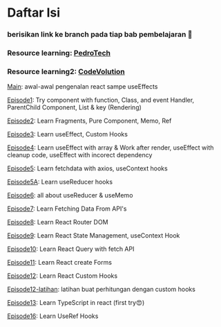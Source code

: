 <h1>Daftar Isi</h1>
<h3>berisikan link ke branch pada tiap bab pembelajaran 🚀</h3>
<h3>Resource learning: <a href="https://youtu.be/f55qeKGgB_M?si=y9hhl8Ld2Et2UOC-">PedroTech</a></h3>
<h3>Resource learning2: <a href="https://www.youtube.com/playlist?list=PLC3y8-rFHvwgg3vaYJgHGnModB54rxOk3">CodeVolution</a></h3>

<p><a href="https://github.com/fachry99/reactjs/tree/main">Main</a>: awal-awal pengenalan react sampe useEffects</p>
<p><a href="https://github.com/fachry99/reactjs/tree/episode1">Episode1</a>: Try component with function, Class, and event Handler, ParentChild Component, List & key (Rendering)</p>
<p><a href="https://github.com/fachry99/reactjs/tree/episode2">Episode2</a>: Learn Fragments, Pure Component, Memo, Ref</p>
<p><a href="https://github.com/fachry99/reactjs/tree/episode3">Episode3</a>: Learn useEffect, Custom Hooks</p>
<p><a href="https://github.com/fachry99/reactjs/tree/episode4">Episode4</a>: Learn useEffect with array & Work after render, useEffect with cleanup code, useEffect with incorect dependency</p>
<p><a href="https://github.com/fachry99/reactjs/tree/episode5">Episode5</a>: Learn fetchdata with axios, useContext hooks</p>
<p><a href="https://github.com/fachry99/reactjs/tree/episode5A">Episode5A</a>: Learn useReducer hooks</p>
<p><a href="https://github.com/fachry99/reactjs/tree/episode6">Episode6</a>: all about useReducer & useMemo </p>
<p><a href="https://github.com/fachry99/reactjs/tree/episode7">Episode7</a>: Learn Fetching Data From API's</p>
<p><a href="https://github.com/fachry99/reactjs/tree/episode8">Episode8</a>: Learn React Router DOM</p>
<p><a href="https://github.com/fachry99/reactjs/tree/episode9">Episode9</a>: Learn React State Management, useContext Hook</p>
<p><a href="https://github.com/fachry99/reactjs/tree/episode10">Episode10</a>: Learn React Query with fetch API</p>
<p><a href="https://github.com/fachry99/reactjs/tree/episode11">Episode11</a>: Learn React create Forms </p>
<p><a href="https://github.com/fachry99/reactjs/tree/episode12">Episode12</a>: Learn React Custom Hooks</p>
<p><a href="https://github.com/fachry99/reactjs/tree/episode12-latihan">Episode12-latihan</a>: latihan buat perhitungan dengan custom hooks</p>
<p><a href="https://github.com/fachry99/reactjs/tree/episode13">Episode13</a>: Learn TypeScript in react (first try😍)</p>
<p><a href="https://github.com/fachry99/reactjs/tree/episode16">Episode16</a>: Learn UseRef Hooks</p>

